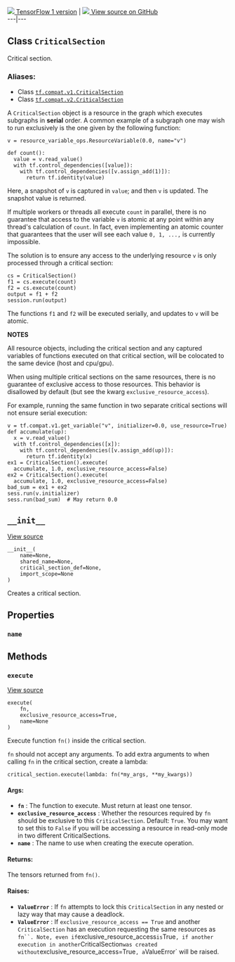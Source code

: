 [ ![](https://tensorflow.google.cn/images/tf_logo_32px.png) TensorFlow 1
version](/versions/r1.15/api_docs/python/tf/CriticalSection) |  [
![](https://tensorflow.google.cn/images/GitHub-Mark-32px.png) View source on
GitHub
](https://github.com/tensorflow/tensorflow/blob/r2.0/tensorflow/python/ops/critical_section_ops.py#L75-L376)  
---|---  
  
## Class `CriticalSection`

Critical section.

### Aliases:

  * Class [`tf.compat.v1.CriticalSection`](/api_docs/python/tf/CriticalSection)
  * Class [`tf.compat.v2.CriticalSection`](/api_docs/python/tf/CriticalSection)

A `CriticalSection` object is a resource in the graph which executes subgraphs
in **serial** order. A common example of a subgraph one may wish to run
exclusively is the one given by the following function:

    
    
    v = resource_variable_ops.ResourceVariable(0.0, name="v")
    
    def count():
      value = v.read_value()
      with tf.control_dependencies([value]):
        with tf.control_dependencies([v.assign_add(1)]):
          return tf.identity(value)
    

Here, a snapshot of `v` is captured in `value`; and then `v` is updated. The
snapshot value is returned.

If multiple workers or threads all execute `count` in parallel, there is no
guarantee that access to the variable `v` is atomic at any point within any
thread's calculation of `count`. In fact, even implementing an atomic counter
that guarantees that the user will see each value `0, 1, ...,` is currently
impossible.

The solution is to ensure any access to the underlying resource `v` is only
processed through a critical section:

    
    
    cs = CriticalSection()
    f1 = cs.execute(count)
    f2 = cs.execute(count)
    output = f1 + f2
    session.run(output)
    

The functions `f1` and `f2` will be executed serially, and updates to `v` will
be atomic.

**NOTES**

All resource objects, including the critical section and any captured
variables of functions executed on that critical section, will be colocated to
the same device (host and cpu/gpu).

When using multiple critical sections on the same resources, there is no
guarantee of exclusive access to those resources. This behavior is disallowed
by default (but see the kwarg `exclusive_resource_access`).

For example, running the same function in two separate critical sections will
not ensure serial execution:

    
    
    v = tf.compat.v1.get_variable("v", initializer=0.0, use_resource=True)
    def accumulate(up):
      x = v.read_value()
      with tf.control_dependencies([x]):
        with tf.control_dependencies([v.assign_add(up)]):
          return tf.identity(x)
    ex1 = CriticalSection().execute(
      accumulate, 1.0, exclusive_resource_access=False)
    ex2 = CriticalSection().execute(
      accumulate, 1.0, exclusive_resource_access=False)
    bad_sum = ex1 + ex2
    sess.run(v.initializer)
    sess.run(bad_sum)  # May return 0.0
    

## `__init__`

[View
source](https://github.com/tensorflow/tensorflow/blob/r2.0/tensorflow/python/ops/critical_section_ops.py#L144-L154)

    
    
    __init__(
        name=None,
        shared_name=None,
        critical_section_def=None,
        import_scope=None
    )
    

Creates a critical section.

## Properties

### `name`

## Methods

### `execute`

[View
source](https://github.com/tensorflow/tensorflow/blob/r2.0/tensorflow/python/ops/critical_section_ops.py#L189-L292)

    
    
    execute(
        fn,
        exclusive_resource_access=True,
        name=None
    )
    

Execute function `fn()` inside the critical section.

`fn` should not accept any arguments. To add extra arguments to when calling
`fn` in the critical section, create a lambda:

    
    
    critical_section.execute(lambda: fn(*my_args, **my_kwargs))
    

#### Args:

  * **`fn`** : The function to execute. Must return at least one tensor.
  * **`exclusive_resource_access`** : Whether the resources required by `fn` should be exclusive to this `CriticalSection`. Default: `True`. You may want to set this to `False` if you will be accessing a resource in read-only mode in two different CriticalSections.
  * **`name`** : The name to use when creating the execute operation.

#### Returns:

The tensors returned from `fn()`.

#### Raises:

  * **`ValueError`** : If `fn` attempts to lock this `CriticalSection` in any nested or lazy way that may cause a deadlock.
  * **`ValueError`** : If `exclusive_resource_access == True` and another `CriticalSection` has an execution requesting the same resources as `fn``. Note, even if`exclusive_resource_access`is`True`, if another execution in another`CriticalSection`was created without`exclusive_resource_access=True`, a`ValueError` will be raised.

